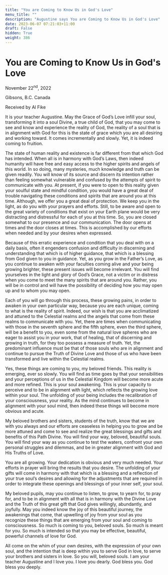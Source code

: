 ```yaml
---
title: "You are Coming to Know Us in God's Love"
menu_title: ""
description: "Augustine says You are Coming to Know Us in God's Love"
date: 2023-06-07 07:21:03+11:00
draft: False
hidden: True
weight: 386
---
```

# You are Coming to Know Us in God's Love

November 22<sup>nd</sup>, 2022

Gibsons, B.C. Canada

Received by Al Fike   


It is your teacher Augustine. May the Grace of God’s Love infill your soul, transforming it into a soul Divine, a true child of God, that you may come to see and know and experience the reality of God, the reality of a soul that is in alignment with God for this is the state of grace which you are all desiring and working toward. It comes incrementally and slowly. Yet, it is indeed coming to fruition. 

The state of human reality and existence is far different from that which God has intended. When all is in harmony with God’s Laws, then indeed humanity will have free and easy access to the higher spirits and angels of this world. In so doing, many mysteries, much knowledge and truth can be given readily. You will know of its source and discern its intention rather than feeling somewhat vulnerable and confused by the attempts of spirit to communicate with you.
At present, if you were to open to this reality given your soulful state and mindful condition, you would have a great deal of trouble navigating these conditions and spirits that are around you at this time. Although, we offer you a great deal of protection. We keep you in the light, as do you with your prayers and efforts. Still, to be aware and open to the great variety of conditions that exist on your Earth plane would be very distracting and distressful for each of you at this time. So, you are closed somewhat to our presence and our communication. The door opens at times and the door closes at times. This is accomplished by our efforts when needed and by your desires when expressed.

Because of this erratic experience and condition that you deal with on a daily basis, often it engenders confusion and difficulty in discerning and understanding that which is of higher guidance, that which is a blessing from God given to you in guidance. Yet, as you grow in the Father’s Love, as you continue to awaken with your faculties coming alive and your being growing brighter, these present issues will become irrelevant. You will find yourselves in the light and glory of God’s Grace, not a victim or in distress when you come to meet the many spirits that are around you. Rather, you will be in control and will have the possibility of deciding how you may open up and to whom you may open.

Each of you will go through this process, these growing pains, in order to awaken in your own particular way, because you are each unique, coming to what is the reality of spirit. Indeed, our wish is that you are acclimatized and attuned to the Celestial realms and the angels that come from these realms to communicate with you. Yet, there are times when communicating with those in the seventh sphere and the fifth sphere, even the third sphere, will be a benefit to you, even some from the natural love spheres who are eager to assist you in your work, that of healing, that of discerning and growing in truth, for they too possess a measure of truth. Yet, the predominant influence must be that of those souls who are in alignment and continue to pursue the Truth of Divine Love and those of us who have been transformed and live within the Celestial realms.

Yes, these things are coming to you, my beloved friends. This reality is emerging, ever so slowly. You will find as time goes by that your sensibilities and your perceptions of us in the Celestial Kingdom will become more acute and more refined. This is your soul awakening. This is your capacity to perceive and to be in alignment with light, which reflects the growing love within your soul. The unfolding of your being includes the recalibration of your consciousness, your reality. As the mind continues to become in alignment with your soul mind, then indeed these things will become more obvious and acute.

My beloved brothers and sisters, students of the truth, know that we are with you always and our efforts are ceaseless in helping you to grow and be more attuned and come to see and realize the great blessings and gifts and benefits of this Path Divine. You will find your way, beloved, beautiful souls. You will find your way as you continue to test the waters, confront your own personal struggles and dilemmas, and be in greater alignment with God and His Truths of Love.

You are all growing. Your dedication is obvious and very much needed. Your efforts in prayer will bring the results that you desire. The unfolding of your gifts will come in harmony with that which is a blessing and a reflection of your true soul’s desires and allowing for the adjustments that are required in order to integrate these openings and blessings of your inner self, your soul. 

My beloved pupils, may you continue to listen, to grow, to yearn for, to pray for, and to be in alignment with all that is in harmony with the Divine Love and the Truth of this great gift that God gives willingly, abundantly, and joyfully. May you indeed know the joy of this beautiful journey, the awakenings that come, that upwelling of joy from your soul as you recognize these things that are emerging from your soul and coming to consciousness. So much is coming to you, beloved souls. So much is meant for you. So much is intended so that you may be effective, beautiful, powerful channels of love for God.

All come on the whim of your own desires, with the expression of your own soul, and the intention that is deep within you to serve God in love, to serve your brothers and sisters in love. So you will, beloved souls. I am your teacher Augustine and I love you. I love you dearly. God bless you. God bless you deeply.